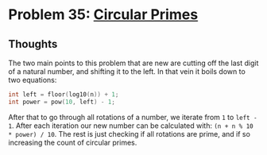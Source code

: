 # Problem 35: [Circular Primes](https://projecteuler.net/problem=35)

## Thoughts
The two main points to this problem that are new are cutting off the last digit of a natural number, and shifting it to the left. In that vein it boils down to two equations:

```cpp
int left = floor(log10(n)) + 1;
int power = pow(10, left) - 1;
```

After that to go through all rotations of a number, we iterate from `1` to `left - 1`. After each iteration our new number can be calculated with: ```(n + n % 10 * power) / 10```. The rest is just checking if all rotations are prime, and if so increasing the count of circular primes.